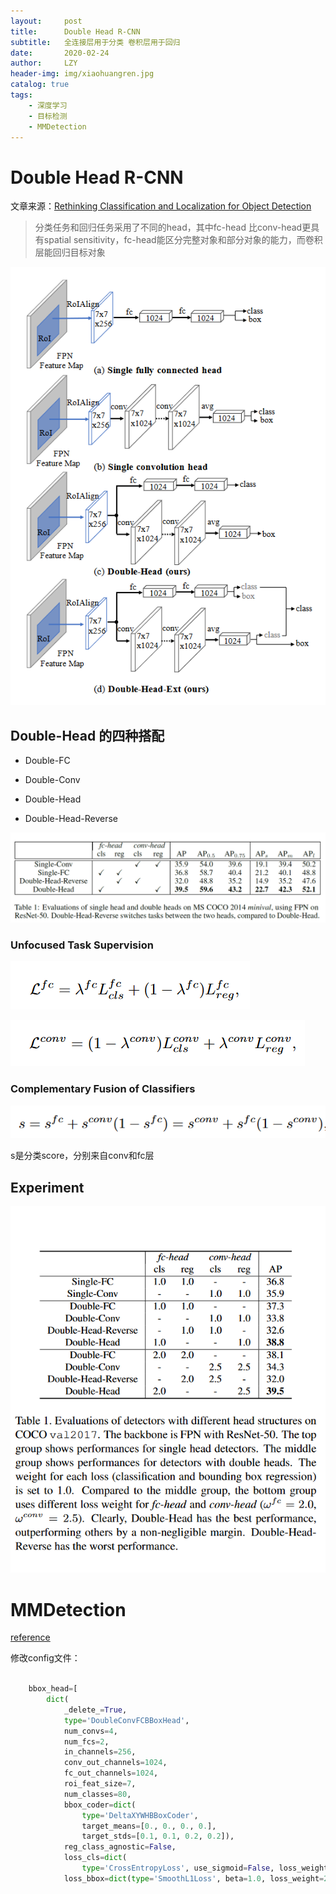 ```yaml
---
layout:     post
title:      Double Head R-CNN
subtitle:   全连接层用于分类 卷积层用于回归
date:       2020-02-24
author:     LZY
header-img: img/xiaohuangren.jpg
catalog: true
tags:
    - 深度学习
    - 目标检测
    - MMDetection
---
```


# Double Head R-CNN

文章来源：[Rethinking Classification and Localization for Object Detection](https://arxiv.org/abs/1904.06493)

> 分类任务和回归任务采用了不同的head，其中fc-head 比conv-head更具有spatial sensitivity，fc-head能区分完整对象和部分对象的能力，而卷积层能回归目标对象

![](/img/20200521123.png)

## Double-Head 的四种搭配

- Double-FC

- Double-Conv

- Double-Head

- Double-Head-Reverse

![](/img/2020052134.png)

### Unfocused Task Supervision

![](/img/2020052122.png)

![](/img/2020052133.png)

### Complementary  Fusion  of  Classifiers

![](/img/2020052155.png)

s是分类score，分别来自conv和fc层

## Experiment

![](/img/202005219.png)

# MMDetection

[reference](https://mmdetection.readthedocs.io/en/latest/tutorials/new_modules.html#add-new-heads)


修改config文件：

```python

    bbox_head=[
        dict(
            _delete_=True,
            type='DoubleConvFCBBoxHead',
            num_convs=4,
            num_fcs=2,
            in_channels=256,
            conv_out_channels=1024,
            fc_out_channels=1024,
            roi_feat_size=7,
            num_classes=80,
            bbox_coder=dict(
                type='DeltaXYWHBBoxCoder',
                target_means=[0., 0., 0., 0.],
                target_stds=[0.1, 0.1, 0.2, 0.2]),
            reg_class_agnostic=False,
            loss_cls=dict(
                type='CrossEntropyLoss', use_sigmoid=False, loss_weight=2.0),
            loss_bbox=dict(type='SmoothL1Loss', beta=1.0, loss_weight=2.0))))

```